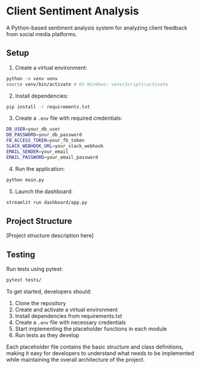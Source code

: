 # Client Sentiment Analysis

A Python-based sentiment analysis system for analyzing client feedback from social media platforms.

## Setup

1. Create a virtual environment: 
```bash
python -m venv venv
source venv/bin/activate # On Windows: venv\Scripts\activate
```
2. Install dependencies:
```bash
pip install -r requirements.txt
```

3. Create a `.env` file with required credentials:
```bash
DB_USER=your_db_user
DB_PASSWORD=your_db_password
FB_ACCESS_TOKEN=your_fb_token
SLACK_WEBHOOK_URL=your_slack_webhook
EMAIL_SENDER=your_email
EMAIL_PASSWORD=your_email_password
```

4. Run the application:
```bash
python main.py
```

5. Launch the dashboard:
```bash
streamlit run dashboard/app.py
```

## Project Structure

[Project structure description here]

## Testing

Run tests using pytest:
```bash
pytest tests/
```

To get started, developers should:

1. Clone the repository
2. Create and activate a virtual environment
3. Install dependencies from requirements.txt
4. Create a `.env` file with necessary credentials
5. Start implementing the placeholder functions in each module
6. Run tests as they develop

Each placeholder file contains the basic structure and class definitions, making it easy for developers to understand what needs to be implemented while maintaining the overall architecture of the project.
